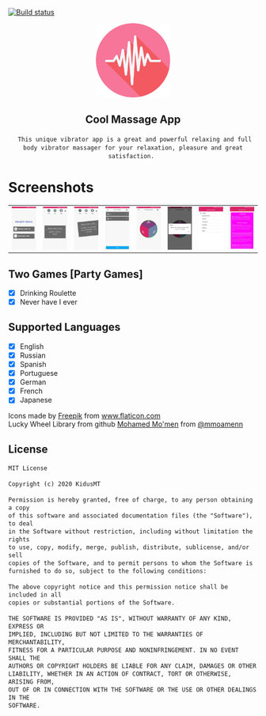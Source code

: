 [![Build status](https://build.appcenter.ms/v0.1/apps/4de97e03-367e-48ad-af36-df6cc6254d44/branches/develop/badge)](https://appcenter.ms)

<p align="center">
    <img src="screenshots/ic_launcher.png" width="150" />
    <h2 align="center"> Cool Massage App </h2>
    <p align="center"> <code> This unique vibrator app is a great and powerful relaxing and full body vibrator massager for your relaxation, pleasure and great satisfaction. </code> </p>
</p>

# Screenshots
<p align="center">
<table border="0">
    <tr>
        <td><img src="screenshots/two_drinking_games.jpg" width="150" /></td>
        <td><img src="screenshots/three_categories.jpg" width="150" /></td>
        <td><img src="screenshots/tinder_swipe_effect.jpg" width="150" /></td>
        <td><img src="screenshots/multiple_plyer.jpg" width="150" /></td>
        <td><img src="screenshots/luck_wheel_roulette.jpg" width="150" /></td>
        <td><img src="screenshots/funny_questions.jpg" width="150" /></td>
        <td><img src="screenshots/seven_languages.jpg" width="150" /></td>
        <td><img src="screenshots/instruction.jpg" width="150" /></td>
    </tr>
</table>
</p>

## Two Games [Party Games]

* [X] Drinking Roulette
* [X] Never have I ever

## Supported Languages

* [X] English
* [X] Russian
* [X] Spanish
* [X] Portuguese
* [X] German
* [X] French
* [X] Japanese

Icons made by <a href="https://www.flaticon.com/authors/freepik" title="Freepik">Freepik</a> from <a href="https://www.flaticon.com/" title="Flaticon"> www.flaticon.com</a>
</br>
Lucky Wheel Library from github <a href="https://github.com/mmoamenn/LuckyWheel_Android" title="LuckyWheel_Android">
Mohamed Mo'men</a> from <a href="https://github.com/mmoamenn" title="mmoamenn"> @mmoamenn</a>
</br>


## License
```
MIT License

Copyright (c) 2020 KidusMT

Permission is hereby granted, free of charge, to any person obtaining a copy
of this software and associated documentation files (the "Software"), to deal
in the Software without restriction, including without limitation the rights
to use, copy, modify, merge, publish, distribute, sublicense, and/or sell
copies of the Software, and to permit persons to whom the Software is
furnished to do so, subject to the following conditions:

The above copyright notice and this permission notice shall be included in all
copies or substantial portions of the Software.

THE SOFTWARE IS PROVIDED "AS IS", WITHOUT WARRANTY OF ANY KIND, EXPRESS OR
IMPLIED, INCLUDING BUT NOT LIMITED TO THE WARRANTIES OF MERCHANTABILITY,
FITNESS FOR A PARTICULAR PURPOSE AND NONINFRINGEMENT. IN NO EVENT SHALL THE
AUTHORS OR COPYRIGHT HOLDERS BE LIABLE FOR ANY CLAIM, DAMAGES OR OTHER
LIABILITY, WHETHER IN AN ACTION OF CONTRACT, TORT OR OTHERWISE, ARISING FROM,
OUT OF OR IN CONNECTION WITH THE SOFTWARE OR THE USE OR OTHER DEALINGS IN THE
SOFTWARE.
```
